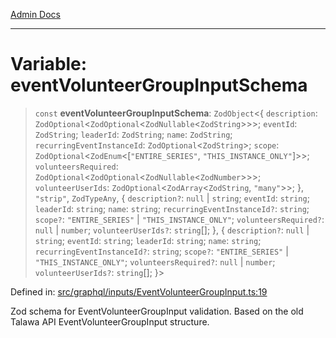 [Admin Docs](/)

***

# Variable: eventVolunteerGroupInputSchema

> `const` **eventVolunteerGroupInputSchema**: `ZodObject`\<\{ `description`: `ZodOptional`\<`ZodOptional`\<`ZodNullable`\<`ZodString`\>\>\>; `eventId`: `ZodString`; `leaderId`: `ZodString`; `name`: `ZodString`; `recurringEventInstanceId`: `ZodOptional`\<`ZodString`\>; `scope`: `ZodOptional`\<`ZodEnum`\<\[`"ENTIRE_SERIES"`, `"THIS_INSTANCE_ONLY"`\]\>\>; `volunteersRequired`: `ZodOptional`\<`ZodOptional`\<`ZodNullable`\<`ZodNumber`\>\>\>; `volunteerUserIds`: `ZodOptional`\<`ZodArray`\<`ZodString`, `"many"`\>\>; \}, `"strip"`, `ZodTypeAny`, \{ `description?`: `null` \| `string`; `eventId`: `string`; `leaderId`: `string`; `name`: `string`; `recurringEventInstanceId?`: `string`; `scope?`: `"ENTIRE_SERIES"` \| `"THIS_INSTANCE_ONLY"`; `volunteersRequired?`: `null` \| `number`; `volunteerUserIds?`: `string`[]; \}, \{ `description?`: `null` \| `string`; `eventId`: `string`; `leaderId`: `string`; `name`: `string`; `recurringEventInstanceId?`: `string`; `scope?`: `"ENTIRE_SERIES"` \| `"THIS_INSTANCE_ONLY"`; `volunteersRequired?`: `null` \| `number`; `volunteerUserIds?`: `string`[]; \}\>

Defined in: [src/graphql/inputs/EventVolunteerGroupInput.ts:19](https://github.com/Sourya07/talawa-api/blob/4e4298c85a0d2c28affa824f2aab7ec32b5f3ac5/src/graphql/inputs/EventVolunteerGroupInput.ts#L19)

Zod schema for EventVolunteerGroupInput validation.
Based on the old Talawa API EventVolunteerGroupInput structure.
